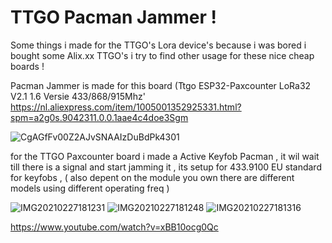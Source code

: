 # TTGO Pacman Jammer !
Some things i made for the TTGO's Lora device's 
because i was bored i bought some Alix.xx TTGO's
i try to find other usage for these nice cheap boards !

Pacman Jammer is made for this board
(Ttgo ESP32-Paxcounter LoRa32 V2.1 1.6 Versie 433/868/915Mhz'
https://nl.aliexpress.com/item/1005001352925331.html?spm=a2g0s.9042311.0.0.1aae4c4doe3Sgm

![CgAGfFv00Z2AJvSNAAIzDuBdPk4301](https://user-images.githubusercontent.com/20719445/109409932-f6f15b00-7996-11eb-8fb5-b60993b83f3e.jpg)

for the TTGO Paxcounter board i made a Active Keyfob Pacman ,
it wil wait till there is a signal and start jamming it ,
its setup for 433.9100 EU standard for keyfobs ,
( also depent on the module you own there are different models using different operating freq ) 



![IMG20210227181231](https://user-images.githubusercontent.com/20719445/109410105-2bb1e200-7998-11eb-9a96-fa92707c3175.jpg)
![IMG20210227181248](https://user-images.githubusercontent.com/20719445/109410107-310f2c80-7998-11eb-972f-b06a95619c9b.jpg)
![IMG20210227181316](https://user-images.githubusercontent.com/20719445/109410111-379da400-7998-11eb-92d2-f03aeb6223ff.jpg)

https://www.youtube.com/watch?v=xBB10ocg0Qc
